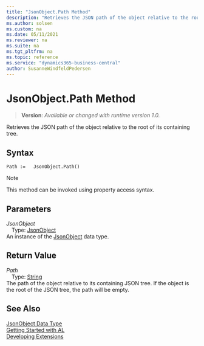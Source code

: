 ```yaml
---
title: "JsonObject.Path Method"
description: "Retrieves the JSON path of the object relative to the root of its containing tree."
ms.author: solsen
ms.custom: na
ms.date: 05/11/2021
ms.reviewer: na
ms.suite: na
ms.tgt_pltfrm: na
ms.topic: reference
ms.service: "dynamics365-business-central"
author: SusanneWindfeldPedersen
---
```

[//]: # (START>DO_NOT_EDIT)
[//]: # (IMPORTANT:Do not edit any of the content between here and the END>DO_NOT_EDIT.)
[//]: # (Any modifications should be made in the .xml files in the ModernDev repo.)
# JsonObject.Path Method
> **Version**: _Available or changed with runtime version 1.0._

Retrieves the JSON path of the object relative to the root of its containing tree.


## Syntax
```
Path :=   JsonObject.Path()
```
> [!NOTE]
> This method can be invoked using property access syntax.

## Parameters
*JsonObject*  
&emsp;Type: [JsonObject](jsonobject-data-type.md)  
An instance of the [JsonObject](jsonobject-data-type.md) data type.

## Return Value
*Path*  
&emsp;Type: [String](../string/string-data-type.md)  
The path of the object relative to its containing JSON tree. If the object is the root of the JSON tree, the path will be empty.


[//]: # (IMPORTANT: END>DO_NOT_EDIT)
## See Also
[JsonObject Data Type](jsonobject-data-type.md)  
[Getting Started with AL](../../devenv-get-started.md)  
[Developing Extensions](../../devenv-dev-overview.md)